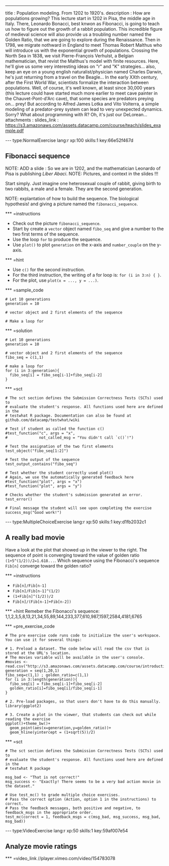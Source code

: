 ---
title       : Population modeling. From 1202 to 1920's.
description : How are populations growing? This lecture start in 1202 in Pisa, the middle age in Italy. There, Leonardo Bonacci, best knwon as Fibonacci, is going to teach us how to figure out the growth of a rabbit population. This incredible figure of medieval science will also provide us a troubling number named the Golden Ratio, that we are going to explore during the Renaissance. Then in 1798, we migrate nothward in England to meet Thomas Robert Malthus who will introduce us with the exponential growth of populations. Crossing the North Sea in 1838, we visit Pierre-François Verhulst, a Belgian mathematician, that revist the Malthus's model with finite resources. Here, he'll give us some very interesting ideas on "r" and "K" strategies... also, keep an eye on a young english naturalist/physician named Charles Darwin, he's just returning from a travel on the Beagle... In the early XXth century, after the First World War, scientists formalize the interaction between populations. Well, of course, it's well known, at least since 30,000 years (this lecture could have started much more earlier to meet cave painter in the Chauvet-Pont-d'Arc cave), that some species are predators preying on... prey! But according to Alfred James Lotka and Vito Volterra, a simple modeling of a predator-prey system can lead to very unexpected dynamics. Sorry? What about programming with R? Oh, it's just our DeLorean...
attachments :
  slides_link : https://s3.amazonaws.com/assets.datacamp.com/course/teach/slides_example.pdf

--- type:NormalExercise lang:r xp:100 skills:1 key:66e52f467d
## Fibonacci sequence

NOTE: ADD a slide : So we are in 1202, and the mathematician Leonardo of Pisa is publishing *Liber Abaci*.
NOTE: Pictures, and context in the slides !!!

Start simply. Just imagine one heterosexual couple of rabbit, giving birth to two rabbits, a male and a female. They are the second generation.

NOTE: explantation of how to build the sequence. The biological hypothesis! and giving a picture named the `fibonacci_sequence`.

*** =instructions
- Check out the picture `fibonacci_sequence`.
- Start by create a `vector` object named `fibo_seq` and give a number to the two first terms of the sequence.
- Use the loop `for` to produce the sequence.
- Use `plot()` to  plot `generation` on the x-axis and `number_couple` on the y-axis.

*** =hint
- Use `c()` for the second instruction.
- For the third instruction, the writing of a for loop is: `for (i in 3:n) { }`.
- For the plot, use `plot(x = ..., y = ...)`.

*** =sample_code
```{r}
# Let 10 generations
generation = 10

# vector object and 2 first elements of the sequence

# Make a loop for

```

*** =solution
```{r}
# Let 10 generations
generation = 10

# vector object and 2 first elements of the sequence
fibo_seq = c(1,1)

# make a loop for
for (i in 3:generation){
  fibo_seq[i] = fibo_seq[i-1]+fibo_seq[i-2]
}
```

*** =sct
```{r}
# The sct section defines the Submission Correctness Tests (SCTs) used to
# evaluate the student's response. All functions used here are defined in the 
# testwhat R package. Documentation can also be found at github.com/datacamp/testwhat/wiki

# Test if student as called the function c()
#test_function("c", args = "x",
#              not_called_msg = "You didn't call `c()`!")

# Test the assignation of the two first elements
test_object("fibo_seq[1:2]")

# Test the output of the sequence
test_output_contains("fibo_seq")

# Test whether the student correctly used plot()
# Again, we use the automatically generated feedback here
#test_function("plot", args = "x")
#test_function("plot", args = "y")

# Checks whether the student's submission generated an error.
test_error()  

# Final message the student will see upon completing the exercise
success_msg("Good work!")
```

--- type:MultipleChoiceExercise lang:r xp:50 skills:1 key:d1fb2032c1
## A really bad movie

Have a look at the plot that showed up in the viewer to the right.
The sequence of point is converging toward the value of golden ratio `(1+5^(1/2))/2=1.618...`.
Which sequence using the Fibonacci's sequence `Fib[n]` converge toward the golden ratio?

*** =instructions
- `Fib[n]/Fib[n-1]`
- `Fib[n]/Fib[n-1]^(1/2)`
- `(1+Fib[n]^(1/2))/2`
- `Fib[n]/(Fib[n-1]+Fib[n-2])`

*** =hint
Remeber the Fibonacci's sequence: 1,1,2,3,5,8,13,21,34,55,89,144,233,377,610,987,1597,2584,4181,6765

*** =pre_exercise_code
```{r}
# The pre exercise code runs code to initialize the user's workspace. You can use it for several things:

# 1. Preload a dataset. The code below will read the csv that is stored at the URL's location.
# The movies variable will be available in the user's console.
#movies <- read.csv("http://s3.amazonaws.com/assets.datacamp.com/course/introduction_to_r/movies.csv")
generation = seq(1,20,1)
fibo_seq=c(1,1) ; golden_ratio=c(1,1)
for (i in 3:length(generation)){
  fibo_seq[i] = fibo_seq[i-1]+fibo_seq[i-2]
  golden_ratio[i]=fibo_seq[i]/fibo_seq[i-1]
}

# 2. Pre-load packages, so that users don't have to do this manually.
library(ggplot2)

# 3. Create a plot in the viewer, that students can check out while reading the exercise
ggplot()+theme_bw()+
  geom_point(aes(x=generation,y=golden_ratio))+
  geom_hline(yintercept = (1+sqrt(5))/2)
```

*** =sct
```{r}
# The sct section defines the Submission Correctness Tests (SCTs) used to
# evaluate the student's response. All functions used here are defined in the 
# testwhat R package

msg_bad <- "That is not correct!"
msg_success <- "Exactly! There seems to be a very bad action movie in the dataset."

# Use test_mc() to grade multiple choice exercises. 
# Pass the correct option (Action, option 1 in the instructions) to correct.
# Pass the feedback messages, both positive and negative, to feedback_msgs in the appropriate order.
test_mc(correct = 1, feedback_msgs = c(msg_bad, msg_success, msg_bad, msg_bad)) 
```

--- type:VideoExercise lang:r xp:50 skills:1 key:59af007e54
## Analyze movie ratings

*** =video_link
//player.vimeo.com/video/154783078
